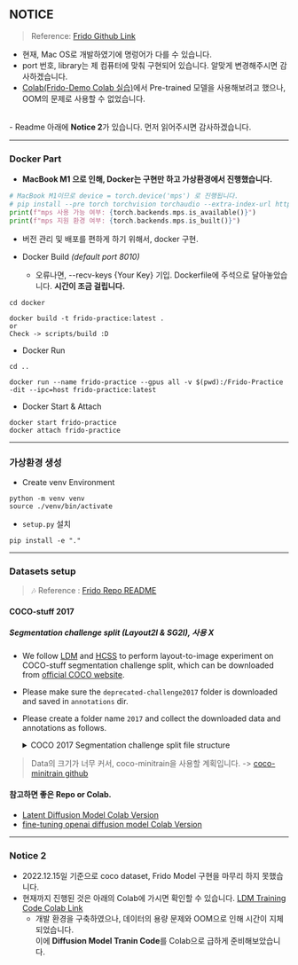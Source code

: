 ## NOTICE
> Reference: [Frido Github Link](https://github.com/davidhalladay/Frido)

- 현재, Mac OS로 개발하였기에 명렁어가 다를 수 있습니다.
- port 번호, library는 제 컴퓨터에 맞춰 구현되어 있습니다. 알맞게 변경해주시면 감사하겠습니다.   
- [Colab(Frido-Demo Colab 실습)](https://colab.research.google.com/drive/1m4M6L0y0G97EQjDheeIgJBpfv4ZBJAVG?usp=sharing)에서 Pre-trained 모델을 사용해보려고 했으나, OOM의 문제로 사용할 수 없었습니다. 

<br>
- Readme 아래에 <b>Notice 2</b>가 있습니다. 먼저 읽어주시면 감사하겠습니다. 

<hr>

### Docker Part 
- <b>MacBook M1 으로 인해, Docker는 구현만 하고 가상환경에서 진행했습니다.</b>
```python
# MacBook M1이므로 device = torch.device('mps') 로 진행됩니다.
# pip install --pre torch torchvision torchaudio --extra-index-url https://download.pytorch.org/whl/nightly/cpu 
print(f"mps 사용 가능 여부: {torch.backends.mps.is_available()}")
print(f"mps 지원 환경 여부: {torch.backends.mps.is_built()}")
```

- 버전 관리 및 배포를 편하게 하기 위해서, docker 구현.<br>

- Docker Build *(default port 8010)*
    - 오류나면, --recv-keys {Your Key} 기입. Dockerfile에 주석으로 달아놓았습니다. <b>시간이 조금 걸립니다.</b>

```
cd docker

docker build -t frido-practice:latest . 
or 
Check -> scripts/build :D 
```

- Docker Run
```
cd .. 

docker run --name frido-practice --gpus all -v $(pwd):/Frido-Practice -dit --ipc=host frido-practice:latest 
```

- Docker Start & Attach
```
docker start frido-practice 
docker attach frido-practice
```


<hr>

### 가상환경 생성

- Create venv Environment
```
python -m venv venv
source ./venv/bin/activate
```

- ```setup.py``` 설치
```
pip install -e "."
```


<hr>


### Datasets setup 
> 🎶 Reference : [Frido Repo README](https://github.com/davidhalladay/Frido)

#### COCO-stuff 2017 
##### Segmentation challenge split (Layout2I & SG2I), 사용 X
- We follow [LDM](https://arxiv.org/pdf/2112.10752.pdf) and [HCSS](https://arxiv.org/pdf/2105.06458.pdf) to perform layout-to-image experiment on COCO-stuff segmentation challenge split, which can be downloaded from [official COCO website](https://cocodataset.org/#download).
- Please make sure the `deprecated-challenge2017` folder is downloaded and saved in `annotations` dir.
- Please create a folder name `2017` and collect the downloaded data and annotations as follows.

   <details><summary>COCO 2017 Segmentation challenge split file structure</summary>

   ```
   >2017
   ├── annotations
   │   └── deprecated-challenge2017
   │        └── train-ids.txt
   │        └── val-ids.txt
   │   └── captions_val2017.json
   │   └── ...
   └── val2017
      └── 000000000872.jpg
      └── ... 
 
    # 기존의 coco-Dataset 저장하는법.
    mkdir 2017 
    cd coco 
    wget http://images.cocodataset.org/zips/val2017.zip 
    unzip val2017.zip  
    rm val2017.zip  
    ```
   </details>
> Data의 크기가 너무 커서, coco-minitrain을 사용할 계획입니다. -> [coco-minitrain github](https://github.com/giddyyupp/coco-minitrain)
 



 #### 참고하면 좋은 Repo or Colab.

 - [Latent Diffusion Model Colab Version](https://colab.research.google.com/drive/1EfHJc7LqOi9Ad8j1c_MzrOsCstX9UU3T?usp=sharing)
 - [fine-tuning openai diffusion model Colab Version](https://colab.research.google.com/drive/1VLkKg1OF27x5C5vCJzqH8f-Gf1jzp79p)


<hr>

 ### Notice 2 

 - 2022.12.15일 기준으로 coco dataset, Frido Model 구현을 마무리 하지 못했습니다.
 - 현재까지 진행된 것은 아래의 Colab에 가시면 확인할 수 있습니다. [LDM Training Code Colab Link](https://colab.research.google.com/drive/1ak_IMbnyQ5Y3NP6odXsSmIi8EeUwLExw?usp=sharing)
    - 개발 환경을 구축하였으나, 데이터의 용량 문제와 OOM으로 인해 시간이 지체되었습니다. <br>
    이에 <b>Diffusion Model Tranin Code</b>를 Colab으로 급하게 준비해보았습니다. 